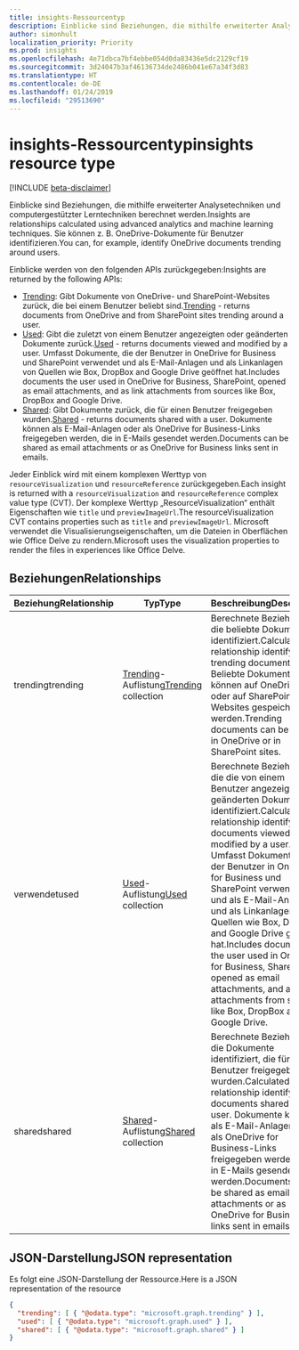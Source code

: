 ```yaml
---
title: insights-Ressourcentyp
description: Einblicke sind Beziehungen, die mithilfe erweiterter Analysetechniken und computergestützter Lerntechniken berechnet werden. Sie können z. B. OneDrive-Dokumente für Benutzer identifizieren.
author: simonhult
localization_priority: Priority
ms.prod: insights
ms.openlocfilehash: 4e71dbca7bf4ebbe054d0da83436e5dc2129cf19
ms.sourcegitcommit: 3d24047b3af46136734de2486b041e67a34f3d83
ms.translationtype: HT
ms.contentlocale: de-DE
ms.lasthandoff: 01/24/2019
ms.locfileid: "29513690"
---
```

# <a name="insights-resource-type"></a><span data-ttu-id="eb905-104">insights-Ressourcentyp</span><span class="sxs-lookup"><span data-stu-id="eb905-104">insights resource type</span></span>

[!INCLUDE [beta-disclaimer](../../includes/beta-disclaimer.md)]

<span data-ttu-id="eb905-105">Einblicke sind Beziehungen, die mithilfe erweiterter Analysetechniken und computergestützter Lerntechniken berechnet werden.</span><span class="sxs-lookup"><span data-stu-id="eb905-105">Insights are relationships calculated using advanced analytics and machine learning techniques.</span></span> <span data-ttu-id="eb905-106">Sie können z. B. OneDrive-Dokumente für Benutzer identifizieren.</span><span class="sxs-lookup"><span data-stu-id="eb905-106">You can, for example, identify OneDrive documents trending around users.</span></span>

<span data-ttu-id="eb905-107">Einblicke werden von den folgenden APIs zurückgegeben:</span><span class="sxs-lookup"><span data-stu-id="eb905-107">Insights are returned by the following APIs:</span></span>

- <span data-ttu-id="eb905-108">[Trending](insights-trending.md): Gibt Dokumente von OneDrive- und SharePoint-Websites zurück, die bei einem Benutzer beliebt sind.</span><span class="sxs-lookup"><span data-stu-id="eb905-108">[Trending](insights-trending.md) - returns documents from OneDrive and from SharePoint sites trending around a user.</span></span>
- <span data-ttu-id="eb905-109">[Used](insights-used.md): Gibt die zuletzt von einem Benutzer angezeigten oder geänderten Dokumente zurück.</span><span class="sxs-lookup"><span data-stu-id="eb905-109">[Used](insights-used.md) - returns documents viewed and modified by a user.</span></span> <span data-ttu-id="eb905-110">Umfasst Dokumente, die der Benutzer in OneDrive for Business und SharePoint verwendet und als E-Mail-Anlagen und als Linkanlagen von Quellen wie Box, DropBox and Google Drive geöffnet hat.</span><span class="sxs-lookup"><span data-stu-id="eb905-110">Includes documents the user used in OneDrive for Business, SharePoint, opened as email attachments, and as link attachments from sources like Box, DropBox and Google Drive.</span></span>
- <span data-ttu-id="eb905-111">[Shared](insights-shared.md): Gibt Dokumente zurück, die für einen Benutzer freigegeben wurden.</span><span class="sxs-lookup"><span data-stu-id="eb905-111">[Shared](insights-shared.md) - returns documents shared with a user.</span></span> <span data-ttu-id="eb905-112">Dokumente können als E-Mail-Anlagen oder als OneDrive for Business-Links freigegeben werden, die in E-Mails gesendet werden.</span><span class="sxs-lookup"><span data-stu-id="eb905-112">Documents can be shared as email attachments or as OneDrive for Business links sent in emails.</span></span>

<span data-ttu-id="eb905-113">Jeder Einblick wird mit einem komplexen Werttyp von `resourceVisualization` und `resourceReference` zurückgegeben.</span><span class="sxs-lookup"><span data-stu-id="eb905-113">Each insight is returned with a `resourceVisualization` and `resourceReference` complex value type (CVT).</span></span> <span data-ttu-id="eb905-114">Der komplexe Werttyp „ResourceVisualization“ enthält Eigenschaften wie `title` und `previewImageUrl`.</span><span class="sxs-lookup"><span data-stu-id="eb905-114">The resourceVisualization CVT contains properties such as `title` and `previewImageUrl`.</span></span> <span data-ttu-id="eb905-115">Microsoft verwendet die Visualisierungseigenschaften, um die Dateien in Oberflächen wie Office Delve zu rendern.</span><span class="sxs-lookup"><span data-stu-id="eb905-115">Microsoft uses the visualization properties to render the files in experiences like Office Delve.</span></span>

## <a name="relationships"></a><span data-ttu-id="eb905-116">Beziehungen</span><span class="sxs-lookup"><span data-stu-id="eb905-116">Relationships</span></span>

| <span data-ttu-id="eb905-117">Beziehung</span><span class="sxs-lookup"><span data-stu-id="eb905-117">Relationship</span></span>      | <span data-ttu-id="eb905-118">Typ</span><span class="sxs-lookup"><span data-stu-id="eb905-118">Type</span></span>          | <span data-ttu-id="eb905-119">Beschreibung</span><span class="sxs-lookup"><span data-stu-id="eb905-119">Description</span></span>  |
| ------------- |---------------| -------------|
| <span data-ttu-id="eb905-120">trending</span><span class="sxs-lookup"><span data-stu-id="eb905-120">trending</span></span>      | <span data-ttu-id="eb905-121">[Trending](insights-trending.md)-Auflistung</span><span class="sxs-lookup"><span data-stu-id="eb905-121">[Trending](insights-trending.md) collection</span></span>       | <span data-ttu-id="eb905-122">Berechnete Beziehung, die beliebte Dokumente identifiziert.</span><span class="sxs-lookup"><span data-stu-id="eb905-122">Calculated relationship identifying trending documents.</span></span> <span data-ttu-id="eb905-123">Beliebte Dokumente können auf OneDrive- oder auf SharePoint-Websites gespeichert werden.</span><span class="sxs-lookup"><span data-stu-id="eb905-123">Trending documents can be stored in OneDrive or in SharePoint sites.</span></span>   |
| <span data-ttu-id="eb905-124">verwendet</span><span class="sxs-lookup"><span data-stu-id="eb905-124">used</span></span>      | <span data-ttu-id="eb905-125">[Used](insights-used.md)-Auflistung</span><span class="sxs-lookup"><span data-stu-id="eb905-125">[Used](insights-used.md) collection</span></span>       | <span data-ttu-id="eb905-126">Berechnete Beziehung, die die von einem Benutzer angezeigten und geänderten Dokumente identifiziert.</span><span class="sxs-lookup"><span data-stu-id="eb905-126">Calculated relationship identifying documents viewed and modified by a user.</span></span> <span data-ttu-id="eb905-127">Umfasst Dokumente, die der Benutzer in OneDrive for Business und SharePoint verwendet und als E-Mail-Anlagen und als Linkanlagen von Quellen wie Box, DropBox and Google Drive geöffnet hat.</span><span class="sxs-lookup"><span data-stu-id="eb905-127">Includes documents the user used in OneDrive for Business, SharePoint, opened as email attachments, and as link attachments from sources like Box, DropBox and Google Drive.</span></span>  |
| <span data-ttu-id="eb905-128">shared</span><span class="sxs-lookup"><span data-stu-id="eb905-128">shared</span></span>        | <span data-ttu-id="eb905-129">[Shared](insights-shared.md)-Auflistung</span><span class="sxs-lookup"><span data-stu-id="eb905-129">[Shared](insights-shared.md) collection</span></span>       | <span data-ttu-id="eb905-130">Berechnete Beziehung, die Dokumente identifiziert, die für einen Benutzer freigegeben wurden.</span><span class="sxs-lookup"><span data-stu-id="eb905-130">Calculated relationship identifying documents shared with a user.</span></span> <span data-ttu-id="eb905-131">Dokumente können als E-Mail-Anlagen oder als OneDrive for Business-Links freigegeben werden, die in E-Mails gesendet werden.</span><span class="sxs-lookup"><span data-stu-id="eb905-131">Documents can be shared as email attachments or as OneDrive for Business links sent in emails.</span></span>   |

## <a name="json-representation"></a><span data-ttu-id="eb905-132">JSON-Darstellung</span><span class="sxs-lookup"><span data-stu-id="eb905-132">JSON representation</span></span>

<span data-ttu-id="eb905-133">Es folgt eine JSON-Darstellung der Ressource.</span><span class="sxs-lookup"><span data-stu-id="eb905-133">Here is a JSON representation of the resource</span></span>
```json
{
  "trending": [ { "@odata.type": "microsoft.graph.trending" } ],
  "used": [ { "@odata.type": "microsoft.graph.used" } ],
  "shared": [ { "@odata.type": "microsoft.graph.shared" } ]
}
```
<!--
{
  "type": "#page.annotation",
  "suppressions": [
    "Error: /api-reference/beta/resources/insights.md:\r\n      Exception processing links.\r\n    System.ArgumentException: Link Definition was null. Link text: !INCLUDE [beta-disclaimer](../../includes/beta-disclaimer.md)\r\n      at ApiDoctor.Validation.DocFile.get_LinkDestinations()\r\n      at ApiDoctor.Validation.DocSet.ValidateLinks(Boolean includeWarnings, String[] relativePathForFiles, IssueLogger issues, Boolean requireFilenameCaseMatch, Boolean printOrphanedFiles)"
  ]
}
-->
